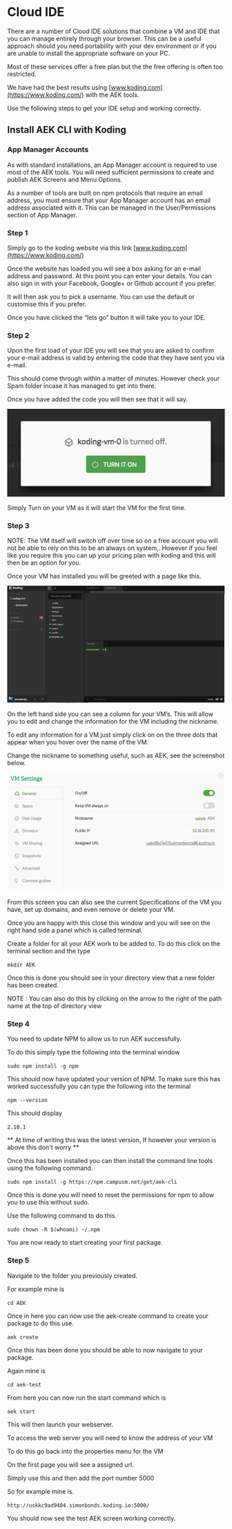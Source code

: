 
# Cloud IDE

There are a number of Cloud IDE solutions that combine a VM and IDE that you can manage entirely through your browser. This can be a useful approach should you need portability with your dev environment or if you are unable to install the appropriate software on your PC.

Most of these services offer a free plan but the the free offering is often too restricted.

We have had the best results using [www.koding.com](https://www.koding.com/) with the AEK tools.

Use the following steps to get your IDE setup and working correctly.

## Install AEK CLI with Koding

### App Manager Accounts

As with standard installations, an App Manager account is required to use most of the AEK tools. You will need sufficient permissions to create and publish AEK Screens and Menu Options.

As a number of tools are built on npm protocols that require an email address, you must ensure that your App Manager account has an email address associated with it. This can be managed in the User/Permissions section of App Manager.

### Step 1

Simply go to the koding website via this link [www.koding.com](https://www.koding.com/)

Once the website has loaded you will see a box asking for an e-mail address and password. At this point you can enter your details. You can also sign in with your Facebook, Google+ or Github account if you prefer.

It will then ask you to pick a username. You can use the default or customise this if you prefer.

Once you have clicked the “lets go” button it will take you to your IDE.

### Step 2

Upon the first load of your IDE you will see that you are asked to confirm your e-mail address is valid by entering the code that they have sent you via e-mail.

This should come through within a matter of minutes. However check your Spam folder incase it has managed to get into there.

Once you have added the code you will then see that it will say.

![Alt text](../../images/turnon.png "Turn On")

Simply Turn on your VM as it will start the VM for the first time.

### Step 3

NOTE: The VM itself will switch off over time so on a free account you will not be able to rely on this to be an always on system,. However if you feel like you require this you can up your pricing plan with koding and this will then be an option for you.

Once your VM has installed you will be greeted with a page like this.

![Alt text](../../images/vmscreen.png "VM main screen")

On the left hand side you can see a column for your VM’s. This will allow you to edit and change the information for the VM including the nickname.

To edit any information for a VM just simply click on on the three dots that appear when you hover over the name of the VM.

Change the nickname to something useful, such as AEK, see the screenshot below.

![Alt text](../../images/vmsettings.png "VM Settings")

From this screen you can also see the current Specifications of the VM you have, set up domains, and even remove or delete your VM.

Once you are happy with this close this window and you will see on the right hand side a panel which is called terminal.

Create a folder for all your AEK work to be added to. To do this click on the terminal section and the type

`mkdir AEK`

Once this is done you should see in your directory view that a new folder has been created.

NOTE : You can also do this by clicking on the arrow to the right of the path name at the top of directory view

### Step 4

You need to update NPM to allow us to run AEK successfully.

To do this simply type the following into the terminal window

`sudo npm install -g npm`

This should now have updated your version of NPM. To make sure this has worked successfully you can type the following into the terminal

`npm --version`

This should display

`2.10.1`

** At time of writing this was the latest version, If however your version is above this don't worry **

Once this has been installed you can then install the command line tools using the following command.

`sudo npm install -g https://npm.campusm.net/get/aek-cli`

Once this is done you will need to reset the permissions for npm to allow you to use this without sudo.

Use the following command to do this.

`sudo chown -R $(whoami) ~/.npm`

You are now ready to start creating your first package.

### Step 5

Navigate to the folder you previously created.

For example mine is

`cd AEK`

Once in here you can now use the aek-create command to create your package to do this use.

`aek create`

Once this has been done you should be able to now navigate to your package.

Again mine is

`cd aek-test`

From here you can now run the start command which is

`aek start`

This will then launch your webserver.

To access the web server you will need to know the address of your VM

To do this go back into the properties menu for the VM

On the first page you will see a assigned url.

Simply use this and then add the port number 5000

So for example mine is.

`http://uskkc9ad9404.simonbonds.koding.io:5000/`

You should now see the test AEK screen working correctly.

<style>
  img {max-width: 100%;}
</style>
